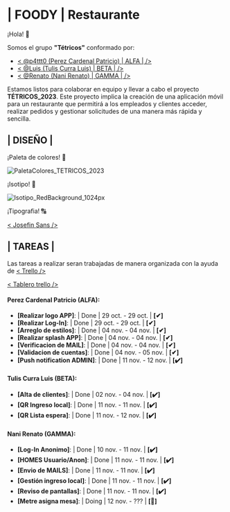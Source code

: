 
# | FOODY | Restaurante

¡Hola! 👋

Somos el grupo **"Tétricos"** conformado por:

- [< @p4ttt0 (Perez Cardenal Patricio) | ALFA | />](https://www.github.com/p4ttt0)
- [< @Luis (Tulis Curra Luis) | BETA | />](https://www.github.com/LuisTulis)
- [< @Renato (Nani Renato) | GAMMA | />](https://www.github.com/renatonani)

Estamos listos para colaborar en equipo y llevar a cabo el proyecto **TÉTRICOS_2023**. Este proyecto implica la creación de una aplicación móvil para un restaurante que permitirá a los empleados y clientes acceder, realizar pedidos y gestionar solicitudes de una manera más rápida y sencilla.

## | DISEÑO |

¡Paleta de colores! 🎨

![PaletaColores_TETRICOS_2023](https://github.com/P4TTT0/TETRICOS_2023/assets/98591487/9b2281aa-0291-4e5c-a82a-72af54c35ca8)

¡Isotipo! 🍔

![Isotipo_RedBackground_1024px](https://github.com/P4TTT0/TETRICOS_2023/assets/98591487/fb7b3608-5f02-49a0-a59d-efbccf2b64dd)

¡Tipografia! 🔠

[< Josefin Sans />](https://fonts.google.com/specimen/Josefin+Sans)

## | TAREAS |

Las tareas a realizar seran trabajadas de manera organizada con la ayuda de [< Trello />](https://trello.com/es)

[< Tablero trello />](https://trello.com/invite/b/wNSLp2hW/ATTIb7f76379161e56423dbe4b25c2323d89BAAC00FA/tetricos2023)

#### Perez Cardenal Patricio (ALFA):
- **[Realizar logo APP]**: | Done | 29 oct. - 29 oct. | **[✔]**
- **[Realizar Log-In]**: | Done | 29 oct. - 29 oct. | **[✔]**
- **[Arreglo de estilos]**: | Done | 04 nov. - 04 nov. | **[✔]**
- **[Realizar splash APP]**: | Done | 04 nov. - 04 nov. | **[✔]**
- **[Verificacion de MAIL]**: | Done | 04 nov. - 04 nov. | **[✔]**
- **[Validacion de cuentas]**: | Done | 04 nov. - 05 nov. | **[✔]**
- **[Push notification ADMIN]**: | Done | 11 nov. - 12 nov. | **[✔️]**

#### Tulis Curra Luis (BETA):
- **[Alta de clientes]**: | Done | 02 nov. - 04 nov. | **[✔️]**
- **[QR Ingreso local]**: | Done | 11 nov. - 11 nov. | **[✔️]**
- **[QR Lista espera]**: | Done | 11 nov. - 12 nov. | **[✔️]**

#### Nani Renato (GAMMA):
- **[Log-In Anonimo]**: | Done | 10 nov. - 11 nov. | **[✔️]**
- **[HOMES Usuario/Anon]**: | Done | 11 nov. - 11 nov. | **[✔️]**
- **[Envio de MAILS]**: | Done | 11 nov. - 11 nov. | **[✔️]**
- **[Gestión ingreso local]**: | Done | 11 nov. - 11 nov. | **[✔️]**
- **[Reviso de pantallas]**: | Done | 11 nov. - 11 nov. | **[✔️]**
- **[Metre asigna mesa]**: | Doing | 12 nov. - ??? | **[🔨]**
